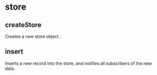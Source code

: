 # store

## createStore

Creates a new store object.

## insert

Inserts a new record into the store, and notifies all subscribers of the new data.
